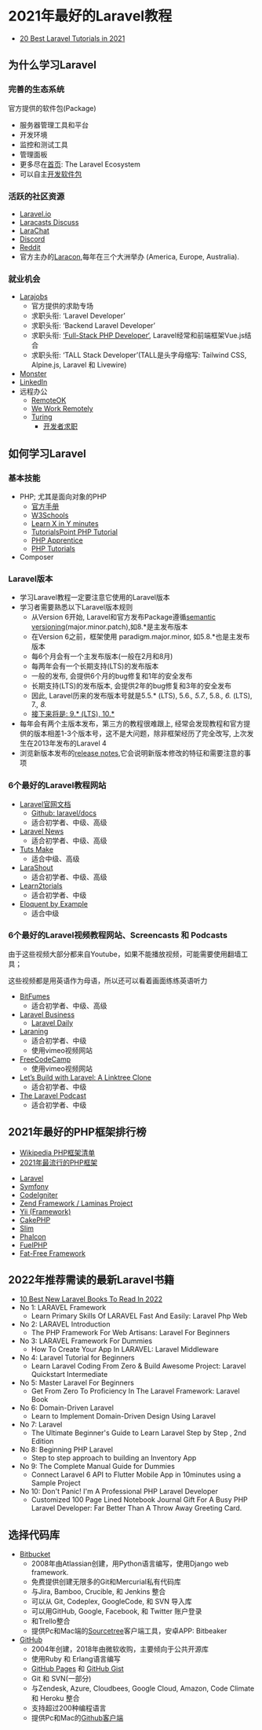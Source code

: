 # 2021年最好的Laravel教程

- [20 Best Laravel Tutorials in 2021](https://kinsta.com/blog/laravel-tutorial/) 

## 为什么学习Laravel

### 完善的生态系统

官方提供的软件包(Package)

- 服务器管理工具和平台
- 开发环境
- 监控和测试工具
- 管理面板
- 更多尽在[首页](https://laravel.com/): The Laravel Ecosystem
- 可以自主[开发软件包](https://laravel.com/docs/8.x/packages)

### 活跃的社区资源

- [Laravel.io](https://laravel.io/)
- [Laracasts Discuss](https://laracasts.com/discuss)
- [LaraChat](https://larachat.co/)
- [Discord](https://discord.com/invite/KxwQuKb)
- [Reddit](https://www.reddit.com/r/laravel/)
- 官方主办的[Laracon](https://laracon.net/),每年在三个大洲举办 (America, Europe, Australia).

### 就业机会

- [Larajobs](https://larajobs.com/)
  - 官方提供的求助专场 
  - 求职头衔: ‘Laravel Developer’
  - 求职头衔: ‘Backend Laravel Developer’
  - 求职头衔: [‘Full-Stack PHP Developer‘](https://kinsta.com/blog/php-developer-salary/), Laravel经常和前端框架Vue.js结合
  - 求职头衔: ‘TALL Stack Developer’(TALL是头字母缩写: Tailwind CSS, Alpine.js, Laravel 和 Livewire) 
- [Monster](https://www.monster.com/)
- [LinkedIn](https://www.linkedin.cn/)
- 远程办公
  - [RemoteOK](https://remoteok.io/remote-laravel-jobs)
  - [We Work Remotely](https://weworkremotely.com/remote-jobs/search?utf8=%E2%9C%93&term=laravel)
  - [Turing](https://turing.com)
    - [开发者求职](https://developers.turing.com/)

## 如何学习Laravel

### 基本技能

- PHP; 尤其是面向对象的PHP
  - [官方手册](https://www.php.net/)
  - [W3Schools](https://www.w3schools.com/php/)
  - [Learn X in Y minutes](https://learnxinyminutes.com/docs/php/)
  - [TutorialsPoint PHP Tutorial](https://www.tutorialspoint.com/php/index.htm)
  - [PHP Apprentice](https://phpapprentice.com/)
  - [PHP Tutorials](https://www.geeksforgeeks.org/php-tutorials/)
- Composer

### Laravel版本

- 学习Laravel教程一定要注意它使用的Laravel版本
- 学习者需要熟悉以下Laravel版本规则
  - 从Version 6开始, Laravel和官方发布Package遵循[semantic versioning](https://laravel.com/docs/8.x/releases#versioning-scheme)(major.minor.patch),如8.*是主发布版本
  - 在Version 6之前，框架使用 paradigm.major.minor, 如5.8.*也是主发布版本
  - 每6个月会有一个主发布版本(一般在2月和8月)
  - 每两年会有一个长期支持(LTS)的发布版本
  - 一般的发布, 会提供6个月的bug修复和1年的安全发布
  - 长期支持(LTS)的发布版本, 会提供2年的bug修复和3年的安全发布
  - 因此, Laravel历来的发布版本号就是5.5.* (LTS), 5.6.*, 5.7.*, 5.8.*, 6.* (LTS), 7.*, 8.*
  - [接下来将是: 9.* (LTS), 10.*](https://laravel.com/docs/8.x/releases#support-policy)
- 每年会有两个主版本发布，第三方的教程很难跟上, 经常会发现教程和官方提供的版本相差1-3个版本号，这不是大问题，除非框架经历了完全改写, 上次发生在2013年发布的Laravel 4
- 浏览新版本发布的[release notes](https://laravel.com/docs/8.x/releases),它会说明新版本修改的特征和需要注意的事项

### 6个最好的Laravel教程网站

- [Laravel官网文档](https://laravel.com/docs/)
  - [Github: laravel/docs](https://github.com/laravel/docs)
  - 适合初学者、中级、高级
- [Laravel News](https://laravel-news.com/)
  - 适合初学者、中级、高级
- [Tuts Make](https://www.tutsmake.com/category/laravel-tutorial/)
  - 适合中级、高级
- [LaraShout](https://www.larashout.com/)
  - 适合初学者、中级、高级
- [Learn2torials](https://learn2torials.com/category/laravel)
  - 适合初学者、中级
- [Eloquent by Example](https://eloquentbyexample.com/)
  - 适合中级

### 6个最好的Laravel视频教程网站、Screencasts 和 Podcasts

由于这些视频大部分都来自Youtube，如果不能播放视频，可能需要使用翻墙工具；

这些视频都是用英语作为母语，所以还可以看着画面练练英语听力

- [BitFumes](https://bitfumes.com/courses/laravel)
  - 适合初学者、中级、高级
- [Laravel Business](https://www.youtube.com/channel/UCTuplgOBi6tJIlesIboymGA/featured)
  - [Laravel Daily](https://laraveldaily.teachable.com/)
- [Laraning](https://www.laraning.com/)
  - 适合初学者、中级
  - 使用vimeo视频网站
- [FreeCodeCamp](https://www.youtube.com/watch?v=ImtZ5yENzgE) 
  - 使用vimeo视频网站
- [Let’s Build with Laravel: A Linktree Clone](https://www.youtube.com/watch?v=30qk04BG9G4)
  - 适合初学者、中级
- [The Laravel Podcast](https://laravelpodcast.com/)
  - 适合初学者、中级


## 2021年最好的PHP框架排行榜

* [Wikipedia PHP框架清单](https://en.wikipedia.org/wiki/Category:PHP_frameworks)
* [2021年最流行的PHP框架](https://kinsta.com/blog/php-frameworks/)

- [Laravel](https://laravel.com)
- [Symfony](https://symfony.com/)
- [CodeIgniter](https://codeigniter.com/)
- [Zend Framework / Laminas Project](https://getlaminas.org/)
- [Yii (Framework)](https://www.yiiframework.com/)
- [CakePHP](https://cakephp.org/)
- [Slim](http://www.slimframework.com/)
- [Phalcon](https://phalcon.io)
- [FuelPHP](https://fuelphp.com/)
- [Fat-Free Framework](https://fatfreeframework.com/)

## 2022年推荐需读的最新Laravel书籍

- [10 Best New Laravel Books To Read In 2022](https://bookauthority.org/books/new-laravel-books)
- No 1: LARAVEL Framework
  - Learn Primary Skills Of LARAVEL Fast And Easily: Laravel Php Web
- No 2: LARAVEL Introduction
  - The PHP Framework For Web Artisans: Laravel For Beginners
- No 3: LARAVEL Framework For Dummies
  - How To Create Your App In LARAVEL: Laravel Middleware 
- No 4: Laravel Tutorial for Beginners
  - Learn Laravel Coding From Zero & Build Awesome Project: Laravel Quickstart Intermediate 
- No 5: Master Laravel For Beginners
  - Get From Zero To Proficiency In The Laravel Framework: Laravel Book 
- No 6: Domain-Driven Laravel
  - Learn to Implement Domain-Driven Design Using Laravel
- No 7: Laravel
  - The Ultimate Beginner's Guide to Learn Laravel Step by Step , 2nd Edition
- No 8: Beginning PHP Laravel
  - Step to step approach to building an Inventory App
- No 9: The Complete Manual Guide for Dummies
  - Connect Laravel 6 API to Flutter Mobile App in 10minutes using a Sample Project
- No 10: Don't Panic! I'm A Professional PHP Laravel Developer
  - Customized 100 Page Lined Notebook Journal Gift For A Busy PHP Laravel Developer: Far Better Than A Throw Away Greeting Card.

## 选择代码库

- [Bitbucket](https://bitbucket.org/product/)
  - 2008年由Atlassian创建，用Python语言编写，使用Django web framework.
  - 免费提供创建无限多的Git和Mercurial私有代码库
  - 与Jira, Bamboo, Crucible, 和 Jenkins 整合
  - 可以从 Git, Codeplex, GoogleCode, 和 SVN 导入库
  - 可以用GitHub, Google, Facebook, 和 Twitter 账户登录
  - 和Trello整合
  - 提供Pc和Mac端的[Sourcetree](https://www.sourcetreeapp.com/)客户端工具，安卓APP: Bitbeaker
- [GitHub](https://github.com/)
  - 2004年创建，2018年由微软收购，主要倾向于公共开源库
  - 使用Ruby 和 Erlang语言编写
  - [GitHub Pages](https://pages.github.com/) 和 [GitHub Gist](https://gist.github.com/discover)
  - Git 和 SVN(一部分)
  - 与Zendesk, Azure, Cloudbees, Google Cloud, Amazon, Code Climate 和 Heroku 整合
  - 支持超过200种编程语言
  - 提供Pc和Mac的[Github客户端](https://desktop.github.com/)